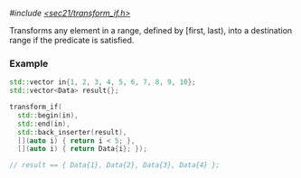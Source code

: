 *#include [&lt;sec21/transform_if.h&gt;](https://github.com/MichaelMiller-/sec21/blob/master/include/sec21/transform_if.h)*

Transforms any element in a range, defined by [first, last), into a destination range if the predicate is satisfied. 

### Example
```c++
std::vector in{1, 2, 3, 4, 5, 6, 7, 8, 9, 10};
std::vector<Data> result{};

transform_if(
  std::begin(in),
  std::end(in),
  std::back_inserter(result),
  [](auto i) { return i < 5; },
  [](auto i) { return Data{i}; });

// result == { Data{1}, Data{2}, Data{3}, Data{4} }; 
```
